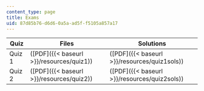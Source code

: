 ```yaml
---
content_type: page
title: Exams
uid: 87d85b76-d6d6-0a5a-ad5f-f5105a857a17
---
```


| Quiz | Files | Solutions |
| --- | --- | --- |
| Quiz 1 | ([PDF]({{< baseurl >}}/resources/quiz1)) | ([PDF]({{< baseurl >}}/resources/quiz1sols)) |
| Quiz 2 | ([PDF]({{< baseurl >}}/resources/quiz2)) | ([PDF]({{< baseurl >}}/resources/quiz2sols))